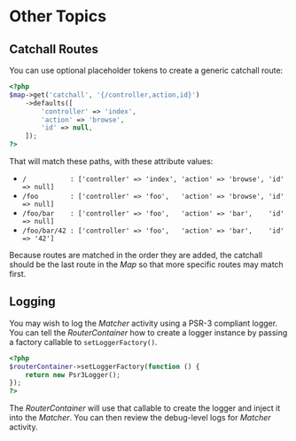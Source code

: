 # Other Topics

## Catchall Routes

You can use optional placeholder tokens to create a generic catchall route:

```php
<?php
$map->get('catchall', '{/controller,action,id}')
    ->defaults([
        'controller' => 'index',
        'action' => 'browse',
        'id' => null,
    ]);
?>
```

That will match these paths, with these attribute values:

- `/           : ['controller' => 'index', 'action' => 'browse', 'id' => null]`
- `/foo        : ['controller' => 'foo',   'action' => 'browse', 'id' => null]`
- `/foo/bar    : ['controller' => 'foo',   'action' => 'bar',    'id' => null]`
- `/foo/bar/42 : ['controller' => 'foo',   'action' => 'bar',    'id' => '42']`

Because routes are matched in the order they are added, the catchall should be the last route in the _Map_ so that more specific routes may match first.

## Logging

You may wish to log the _Matcher_ activity using a PSR-3 compliant logger. You can tell the _RouterContainer_ how to create a logger instance by passing a factory callable to `setLoggerFactory()`.

```php
<?php
$routerContainer->setLoggerFactory(function () {
    return new Psr3Logger();
});
?>
```

The _RouterContainer_ will use that callable to create the logger and inject it into the _Matcher_. You can then review the debug-level logs for _Matcher_ activity.
